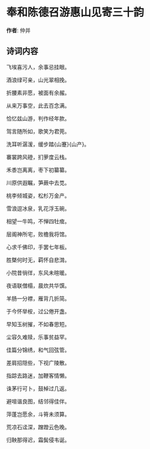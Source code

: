 # 奉和陈德召游惠山见寄三十韵

**作者**: 仲并

## 诗词内容

飞埃喜污人，余事忌挂眼。

酒浪绿可亲，山光翠相挽。

折腰素非愿，被面有余赧。

从来万事空，此去百念满。

恰忆兹山游，判作经年款。

驾言随所如，歌笑为君莞。

洗耳听潺湲，缓步踏{山蹇}{山产}。

褰裳跨风磴，扪萝度云栈。

禾黍岂离离，枣下初纂纂。

川原供遐瞩，笋蕨中去苋。

桃李倾城姿，松杉万金产。

雪浪逗冰泉，乳花浮玉碗。

相望一牛鸣，不惮四牡痯。

层阁神所宅，败檐我将馆。

心求千佛印，手罢七年板。

胜槩何时无，羁怀自悲潸。

小院昔徜徉，东风未暄暖。

夜语联僧榻，晨炊共华馔。

羊肠一分襟，雁背几折简。

于今怀举桉，过公倦开盏。

早知玉树摧，不如春思短。

尘容久难赎，乐事贫益罕。

佳篇分锦绣，和气回弦管。

差肩招隠些，下视广陵散。

指踪去路迷，加鞭客情懒。

诛茅行可卜，鼓棹过几返。

避喧谐良图，结邻得佳伴。

萍蓬岂愿余，斗筲未须算。

荒凉石迳深，蹭蹬云色晚。

归鞅那得迟，霜鬓侵韦诞。


